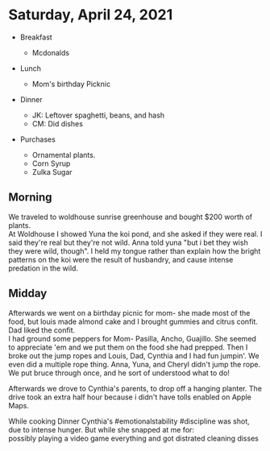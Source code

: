 # Saturday, April 24, 2021

- Breakfast
  - Mcdonalds
- Lunch
  - Mom's birthday Picknic
- Dinner
  - JK: Leftover spaghetti, beans, and hash
  - CM: Did dishes

- Purchases
  - Ornamental plants. 
  - Corn Syrup
  - Zulka Sugar

## Morning
We traveled to woldhouse sunrise greenhouse and bought $200 worth of plants.  
At Woldhouse I showed Yuna the koi pond, and she asked if they were real. I said they're real but they're not wild. Anna told yuna "but i bet they wish they were wild, though". I held my tongue rather than explain how the bright patterns on the koi were the result of husbandry, and cause intense predation in the wild.  

## Midday
Afterwards we went on a birthday picnic for mom- she made most of the food, but louis made almond cake and I brought gummies and citrus confit. Dad liked the confit.  
I had ground some peppers for Mom- Pasilla, Ancho, Guajillo. She seemed to appreciate 'em and we put them on the food she had prepped. Then I broke out the jump ropes and Louis, Dad, Cynthia and I had fun jumpin'. We even did a multiple rope thing. Anna, Yuna, and Cheryl didn't jump the rope. We put bruce through once, and he sort of understood what to do!

Afterwards we drove to Cynthia's parents, to drop off a hanging planter. The drive took an extra half hour because i didn't have tolls enabled on Apple Maps.  

While cooking Dinner Cynthia's #emotionalstability #discipline was shot, due to intense hunger. But while she snapped at me for:  
possibly playing a video game
everything and got distrated cleaning disses